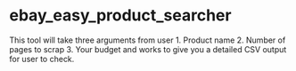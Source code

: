 # ebay_easy_product_searcher
This tool will take three arguments from user 1. Product name 2. Number of pages to scrap 3. Your budget and works to give you a detailed CSV output for user to check.
